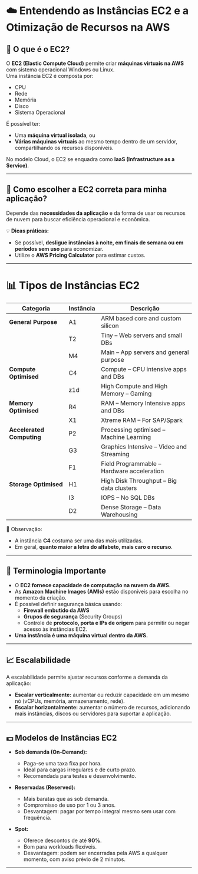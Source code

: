 # ☁️ Entendendo as Instâncias EC2 e a Otimização de Recursos na AWS

## 📌 O que é o EC2?
O **EC2 (Elastic Compute Cloud)** permite criar **máquinas virtuais na AWS** com sistema operacional Windows ou Linux.  
Uma instância EC2 é composta por:  
- CPU  
- Rede  
- Memória  
- Disco  
- Sistema Operacional  

É possível ter:  
- Uma **máquina virtual isolada**, ou  
- **Várias máquinas virtuais** ao mesmo tempo dentro de um servidor, compartilhando os recursos disponíveis.  

No modelo Cloud, o EC2 se enquadra como **IaaS (Infrastructure as a Service)**.  

---

## 🤔 Como escolher a EC2 correta para minha aplicação?
Depende das **necessidades da aplicação** e da forma de usar os recursos de nuvem para buscar eficiência operacional e econômica.  

💡 **Dicas práticas:**  
- Se possível, **desligue instâncias à noite, em finais de semana ou em períodos sem uso** para economizar.  
- Utilize o **AWS Pricing Calculator** para estimar custos.  

---

# 📊 Tipos de Instâncias EC2

| Categoria              | Instância | Descrição |
|-------------------------|-----------|-----------|
| **General Purpose**     | A1        | ARM based core and custom silicon |
|                         | T2        | Tiny – Web servers and small DBs |
|                         | M4        | Main – App servers and general purpose |
| **Compute Optimised**   | C4        | Compute – CPU intensive apps and DBs |
|                         | z1d       | High Compute and High Memory – Gaming |
| **Memory Optimised**    | R4        | RAM – Memory Intensive apps and DBs |
|                         | X1        | Xtreme RAM – For SAP/Spark |
| **Accelerated Computing** | P2      | Processing optimised – Machine Learning |
|                         | G3        | Graphics Intensive – Video and Streaming |
|                         | F1        | Field Programmable – Hardware acceleration |
| **Storage Optimised**   | H1        | High Disk Throughput – Big data clusters |
|                         | I3        | IOPS – No SQL DBs |
|                         | D2        | Dense Storage – Data Warehousing |

📌 Observação:  
- A instância **C4** costuma ser uma das mais utilizadas.  
- Em geral, **quanto maior a letra do alfabeto, mais caro o recurso**.  

---

## 📖 Terminologia Importante
- O **EC2 fornece capacidade de computação na nuvem da AWS**.  
- As **Amazon Machine Images (AMIs)** estão disponíveis para escolha no momento da criação.  
- É possível definir segurança básica usando:  
  - **Firewall embutido da AWS**  
  - **Grupos de segurança** (Security Groups)  
  - Controle de **protocolo, porta e IPs de origem** para permitir ou negar acesso às instâncias EC2.  
- **Uma instância é uma máquina virtual dentro da AWS.**  

---

## 📈 Escalabilidade
A escalabilidade permite ajustar recursos conforme a demanda da aplicação:  

- **Escalar verticalmente:** aumentar ou reduzir capacidade em um mesmo nó (vCPUs, memória, armazenamento, rede).  
- **Escalar horizontalmente:** aumentar o número de recursos, adicionando mais instâncias, discos ou servidores para suportar a aplicação.  

---

## 💵 Modelos de Instâncias EC2

- **Sob demanda (On-Demand):**  
  - Paga-se uma taxa fixa por hora.  
  - Ideal para cargas irregulares e de curto prazo.  
  - Recomendada para testes e desenvolvimento.  

- **Reservadas (Reserved):**  
  - Mais baratas que as sob demanda.  
  - Compromisso de uso por 1 ou 3 anos.  
  - Desvantagem: pagar por tempo integral mesmo sem usar com frequência.  

- **Spot:**  
  - Oferece descontos de até **90%**.  
  - Bom para workloads flexíveis.  
  - Desvantagem: podem ser encerradas pela AWS a qualquer momento, com aviso prévio de 2 minutos.  

---
